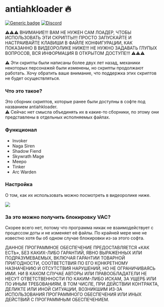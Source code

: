 # antiahkloader :fire:  
[![Generic badge](https://img.shields.io/badge/DOWNLOAD-red.svg)](https://github.com/andrewfeed/antiahkloader/releases)
[![Discord](https://badgen.net/badge/icon/discord?icon=discord&label)](https://discord.gg/kDY9kqdX)    
  
:warning::warning::warning: ВНИМАНИЕ!!! ВАМ НЕ НУЖЕН САМ ЛОАДЕР, ЧТОБЫ ИСПОЛЬЗОВАТЬ ЭТИ СКРИПТЫ!!! ПРОСТО ЗАПУСКАЙТЕ И НАСТРАИВАЙТЕ КЛАВИШИ В ФАЙЛЕ КОНФИГУРАЦИИ, КАК ПОКАЗАННО В ВИДЕОРОЛИКЕ НИЖЕ!!! НЕ НУЖНО ЗАДАВАТЬ ГЛУПЫХ ВОПРОСОВ, ВСЯ ИНФОРМАЦИЯ В ОТКРЫТОМ ДОСТУПЕ!!! :warning::warning::warning:  


:warning: Эти скрипты были написаны более двух лет назад, механики некоторых персонажей были изменены, но скрипты продолжают работать. Хочу обратить ваше внимание, что поддержка этих скриптов не будет осуществляться.
### Что это такое? ###
Это сборник скриптов, которые ранее были доступны в софте под названием antiahkloader.  
:warning: Сейчас нет смысла объединять их в какие-то сборники, по этому они представлены в отдельных исполняемых файлах.
### Функционал ###
+ Invoker
+ Naga Siren
+ Shadow Fiend
+ Skywrath Mage
+ Meepo
+ Tinker
+ Arc Warden
### Настройка ###
О том, как их использовать можно посмотреть в видеоролике ниже.  
  
[![](https://img.youtube.com/vi/SPETB4o1xS0/mqdefault.jpg)](https://www.youtube.com/watch?v=SPETB4o1xS0)
### За это можно получить блокировку VAC? ###
Скорее всего нет, потому что программа никак не взаимодействует с процессом доты и не изменяет её файлы. По крайней мере мне не известно хотя бы об одном случае блокировки из-за этого софта.  

ДАННОЕ ПРОГРАММНОЕ ОБЕСПЕЧЕНИЕ ПРЕДОСТАВЛЯЕТСЯ «КАК ЕСТЬ», БЕЗ КАКИХ-ЛИБО ГАРАНТИЙ, ЯВНО ВЫРАЖЕННЫХ ИЛИ ПОДРАЗУМЕВАЕМЫХ, ВКЛЮЧАЯ ГАРАНТИИ ТОВАРНОЙ ПРИГОДНОСТИ, СООТВЕТСТВИЯ ПО ЕГО КОНКРЕТНОМУ НАЗНАЧЕНИЮ И ОТСУТСТВИЯ НАРУШЕНИЙ, НО НЕ ОГРАНИЧИВАЯСЬ ИМИ. НИ В КАКОМ СЛУЧАЕ АВТОРЫ ИЛИ ПРАВООБЛАДАТЕЛИ НЕ НЕСУТ ОТВЕТСТВЕННОСТИ ПО КАКИМ-ЛИБО ИСКАМ, ЗА УЩЕРБ ИЛИ ПО ИНЫМ ТРЕБОВАНИЯМ, В ТОМ ЧИСЛЕ, ПРИ ДЕЙСТВИИ КОНТРАКТА, ДЕЛИКТЕ ИЛИ ИНОЙ СИТУАЦИИ, ВОЗНИКШИМ ИЗ-ЗА ИСПОЛЬЗОВАНИЯ ПРОГРАММНОГО ОБЕСПЕЧЕНИЯ ИЛИ ИНЫХ ДЕЙСТВИЙ С ПРОГРАММНЫМ ОБЕСПЕЧЕНИЕМ.
